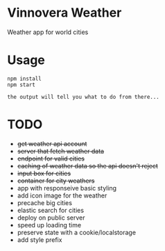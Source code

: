 # Vinnovera Weather

Weather app for world cities

# Usage
```
npm install
npm start

the output will tell you what to do from there...
```

# TODO
* ~~get weather api account~~
* ~~server that fetch weather data~~
* ~~endpoint for valid cities~~
* ~~caching of weather data so the api doesn't reject~~
* ~~input box for cities~~
* ~~container for city weathers~~
* app with responseive basic styling
* add icon image for the weather
* precache big cities
* elastic search for cities
* deploy on public server
* speed up loading time
* preserve state with a cookie/localstorage
* add style prefix
